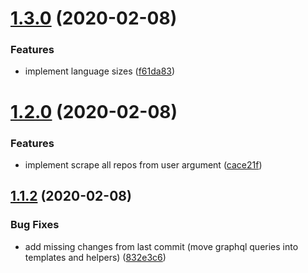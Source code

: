 # [1.3.0](https://github.com/jkroepke/github_exporter/compare/v1.2.0...v1.3.0) (2020-02-08)


### Features

* implement language sizes ([f61da83](https://github.com/jkroepke/github_exporter/commit/f61da83d2e5e33f4b49af5edaf6e5a0ccd9a9af9))

# [1.2.0](https://github.com/jkroepke/github_exporter/compare/v1.1.2...v1.2.0) (2020-02-08)


### Features

* implement scrape all repos from user argument ([cace21f](https://github.com/jkroepke/github_exporter/commit/cace21f7703849057196aa65e6938ad8a368a8c5))

## [1.1.2](https://github.com/jkroepke/github_exporter/compare/v1.1.1...v1.1.2) (2020-02-08)


### Bug Fixes

* add missing changes from last commit (move graphql queries into templates and helpers) ([832e3c6](https://github.com/jkroepke/github_exporter/commit/832e3c622b7ec89df051d15611490cae6c1c899a))
